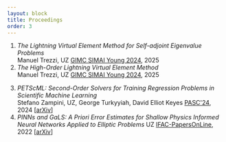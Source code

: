 ```yaml
---
layout: block
title: Proceedings 
order: 3
---
```


  1. _The Lightning Virtual Element Method for Self-adjoint Eigenvalue Problems_  
Manuel Trezzi, UZ
[GIMC SIMAI Young 2024](https://doi.org/10.1007/978-3-031-76591-9_23), 2025  
  2. _The High-Order Lightning Virtual Element Method_  
Manuel Trezzi, UZ
[GIMC SIMAI Young 2024](https://doi.org/10.1007/978-3-031-76591-9_22), 2025  
<!--more-->
  3. _PETScML: Second-Order Solvers for Training Regression Problems in Scientific Machine Learning_  
Stefano Zampini, UZ, George Turkyyiah, David Elliot Keyes
[PASC'24](https://doi.org/10.1145/3659914.3659931), 2024  [[arXiv](https://arxiv.org/pdf/2403.12188)]  
  4. _PINNs and GaLS: A Priori Error Estimates for Shallow Physics Informed Neural Networks Applied to Elliptic Problems_ 
UZ
[IFAC-PapersOnLine](https://doi.org/10.1016/j.ifacol.2022.09.072), 2022  [[arXiv](https://arxiv.org/pdf/2202.01059)]  
